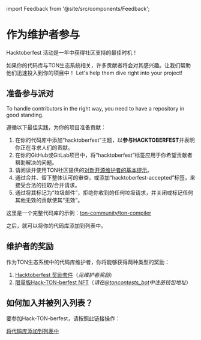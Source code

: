 import Feedback from '@site/src/components/Feedback';

# 作为维护者参与

Hacktoberfest 活动是一年中获得社区支持的最佳时机！

如果你的代码库与TON生态系统相关，许多贡献者将会对其感兴趣。让我们帮助他们迅速投入到你的项目中！ Let's help them dive right into your project!

## 准备参与派对

To handle contributors in the right way, you need to have a repository in good standing.

遵循以下最佳实践，为你的项目准备贡献：

1. 在你的代码库中添加“hacktoberfest”主题，以**参与HACKTOBERFEST**并表明你正在寻求人们的贡献。
2. 在你的GitHub或GitLab项目中，将“hacktoberfest”标签应用于你希望贡献者帮助解决的问题。
3. 请阅读并使用TON社区提供的[对新开源维护者的基本提示](https://blog.ton.org/essential-tips-for-new-open-source-maintainers)。
4. 通过合并、留下整体认可的审查，或添加“hacktoberfest-accepted”标签，来接受合法的拉取/合并请求。
5. 通过将其标记为“垃圾邮件”，拒绝你收到的任何垃圾请求，并关闭或标记任何其他无效的贡献使其“无效”。

这里是一个完整代码库的示例：[ton-community/ton-compiler](https://github.com/ton-community/ton-compiler)

之后，就可以将你的代码库添加到列表中。

## 维护者的奖励

作为TON生态系统中的代码库维护者，你将能够获得两种类型的奖励：

1. [Hacktoberfest 奖励套件](https://hacktoberfest.com/participation/#maintainers)（_见维护者奖励_）
2. [限量版Hack-TON-berfest NFT](/contribute/hacktoberfest/#what-the-rewards)（_请在[@toncontests_bot](https://t.me/toncontests_bot)中注册钱包地址_）

## 如何加入并被列入列表？

要参加Hack-TON-berfest，请按照此链接操作：

<span className="DocsMarkdown--button-group-content">
  <a href="https://airtable.com/shrgXIgZdBKKX64NL"
     className="Button Button-is-docs-primary">
    将代码库添加到列表中
  </a>
</span>

<Feedback />

